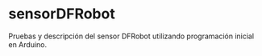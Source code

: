# sensorDFRobot
Pruebas y descripción del sensor DFRobot utilizando programación inicial en Arduino.

